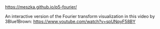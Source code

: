 https://meszka.github.io/p5-fourier/

An interactive version of the Fourier transform visualization in this video by
3Blue1Brown: https://www.youtube.com/watch?v=spUNpyF58BY
